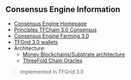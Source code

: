 
## Consensus Engine Information

- [Consensus Engine Homepage](consensus3)
- [Principles TFChain 3.0 Consensus](consensus3_principles)
- [Consensus Engine Farming 3.0](consensus3_engine_farming)
- [TFGrid 3.0 wallets](tfgrid3_wallets)
- Architecture:
  - [Money Blockchains/Substrate architecture](money_blockchain_partity_link)
  - [ThreeFold Chain Oracles](consensus3_oracles)
<!-- - [Consensus Engine Weight System](consensus3_weights) -->

> implemented in TFGrid 3.0

